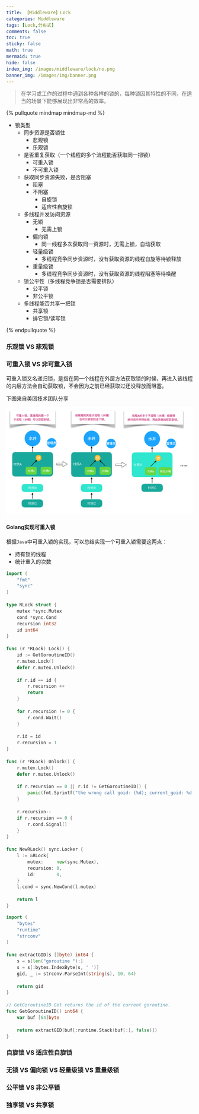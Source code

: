 ```yaml
---
title: 【Middleware】Lock
categories: Middleware
tags: [Lock,分布式]
comments: false
toc: true
sticky: false
math: true
mermaid: true
hide: false
index_img: /images/middleware/lock/no.png
banner_img: /images/img/banner.png
---
```


> 在学习或工作的过程中遇到各种各样的锁的，每种锁因其特性的不同，在适当的场景下能够展现出非常高的效率。<!-- more -->

{% pullquote mindmap mindmap-md %}

- 锁类型
  - 同步资源是否锁住
      - 悲观锁
      - 乐观锁
  - 是否重复获取（一个线程的多个流程能否获取同一把锁）
      - 可重入锁
      - 不可重入锁
  - 获取同步资源失败，是否阻塞
      - 阻塞
      - 不阻塞
          - 自旋锁
          - 适应性自旋锁
  - 多线程并发访问资源
      - 无锁
          - 无需上锁
      - 偏向锁
          - 同一线程多次获取同一资源时，无需上锁，自动获取
      - 轻量级锁
          - 多线程竞争同步资源时，没有获取资源的线程自旋等待锁释放
      - 重量级锁
          - 多线程竞争同步资源时，没有获取资源的线程阻塞等待唤醒
  - 锁公平性（多线程竞争锁是否需要排队）
      - 公平锁
      - 非公平锁
  - 多线程能否共享一把锁
      - 共享锁
      - 排它锁/读写锁

{% endpullquote %}

### 乐观锁 VS 悲观锁



### 可重入锁 VS 非可重入锁

可重入锁又名递归锁，是指在同一个线程在外层方法获取锁的时候，再进入该线程的内层方法会自动获取锁，不会因为之前已经获取过还没释放而阻塞。

下图来自美团技术团队分享

![](/images/middleware/lock/reentrantlock.png)

#### Golang实现可重入锁

根据`Java`中可重入锁的实现，可以总结实现一个可重入锁需要这两点：

- 持有锁的线程
- 统计重入的次数

```go
import (
	"fmt"
	"sync"
)

type RLock struct {
	mutex *sync.Mutex
	cond *sync.Cond
	recursion int32
	id int64
}

func (r *RLock) Lock() {
	id := GetGoroutineID()
	r.mutex.Lock()
	defer r.mutex.Unlock()

	if r.id == id {
		r.recursion ++
		return
	}

	for r.recursion != 0 {
		r.cond.Wait()
	}

	r.id = id
	r.recursion = 1
}

func (r *RLock) Unlock() {
	r.mutex.Lock()
	defer r.mutex.Unlock()

	if r.recursion == 0 || r.id != GetGoroutineID() {
		panic(fmt.Sprintf("the wrong call goid: (%d); current_goid: %d; recursion: %d", r.id, GetGoroutineID(), r.recursion))
	}

	r.recursion--
	if r.recursion == 0 {
		r.cond.Signal()
	}
}

func NewRLock() sync.Locker {
	l := &RLock{
		mutex:     new(sync.Mutex),
		recursion: 0,
		id:        0,
	}
	l.cond = sync.NewCond(l.mutex)

	return l
}

```

```go
import (
	"bytes"
	"runtime"
	"strconv"
)

func extractGID(s []byte) int64 {
	s = s[len("goroutine "):]
	s = s[:bytes.IndexByte(s, ' ')]
	gid, _ := strconv.ParseInt(string(s), 10, 64)

	return gid
}

// GetGoroutineID Get returns the id of the current goroutine.
func GetGoroutineID() int64 {
	var buf [64]byte

	return extractGID(buf[:runtime.Stack(buf[:], false)])
}
```



### 自旋锁 VS 适应性自旋锁



### 无锁 VS 偏向锁 VS 轻量级锁 VS 重量级锁



### 公平锁 VS 非公平锁



### 独享锁 VS 共享锁
